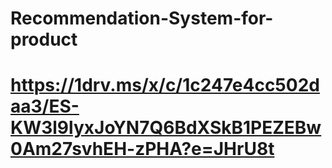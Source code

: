 # Recommendation-System-for-product
# https://1drv.ms/x/c/1c247e4cc502daa3/ES-KW3l9lyxJoYN7Q6BdXSkB1PEZEBw0Am27svhEH-zPHA?e=JHrU8t
